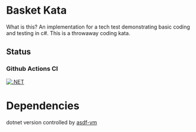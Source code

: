 # Basket Kata

What is this? An implementation for a tech test demonstrating basic coding and testing in c#. This is a throwaway coding kata.

## Status

### Github Actions CI

[![.NET](https://github.com/timabell/basket-kata/actions/workflows/dotnet.yml/badge.svg)](https://github.com/timabell/basket-kata/actions/workflows/dotnet.yml)

# Dependencies

dotnet version controlled by [asdf-vm](https://asdf-vm.com/)
